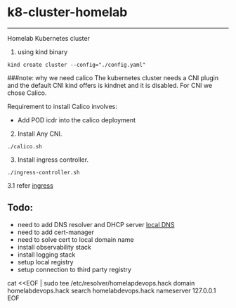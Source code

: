 # k8-cluster-homelab
---


Homelab Kubernetes cluster 

1. using kind binary

```
kind create cluster --config="./config.yaml"
```

###note: why we need calico
The kubernetes cluster needs a CNI plugin and the default CNI kind offers is kindnet and it is disabled. For CNI we chose Calico. 

Requirement to install Calico involves:
 - Add POD icdr into the calico deployment
2. Install Any CNI. 

```
./calico.sh
```

3. Install ingress controller.

```
./ingress-controller.sh
```

3.1 refer [ingress](https://kind.sigs.k8s.io/docs/user/ingress/#using-ingress)

Todo:
---
- need to add DNS resolver and DHCP server [local DNS](https://mya.sh/blog/2020/10/21/local-ingress-domains-kind/)
- need to add cert-manager
- need to solve cert to local domain name
- install observability stack
- install logging stack
- setup local registry
- setup connection to third party registry


cat <<EOF | sudo tee /etc/resolver/homelapdevops.hack
domain homelabdevops.hack
search homelabdevops.hack
nameserver 127.0.0.1
EOF
